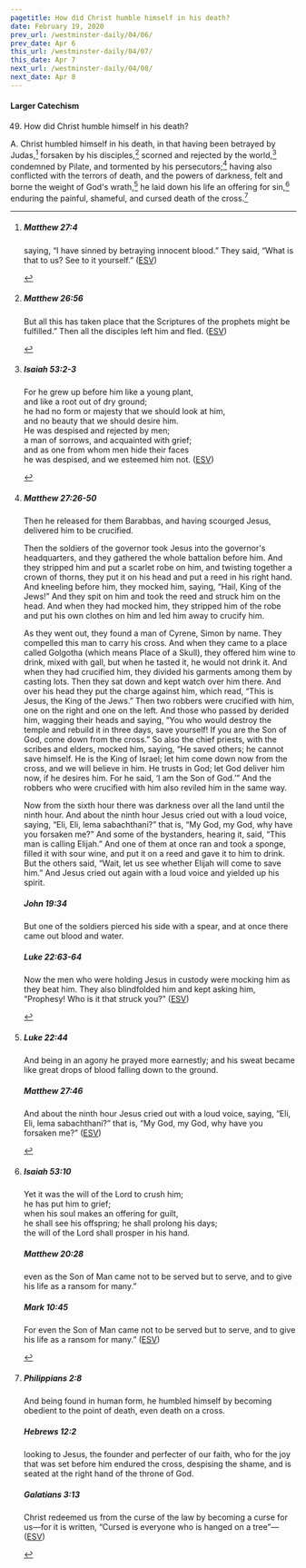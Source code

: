 ```yaml
---
pagetitle: How did Christ humble himself in his death?
date: February 19, 2020
prev_url: /westminster-daily/04/06/
prev_date: Apr 6
this_url: /westminster-daily/04/07/
this_date: Apr 7
next_url: /westminster-daily/04/08/
next_date: Apr 8
---
```


#### Larger Catechism

49. How did Christ humble himself in his death?

A. Christ humbled himself in his death, in that having been betrayed by Judas,[^fnref:wlc1] forsaken by his disciples,[^fnref:wlc2] scorned and rejected by the world,[^fnref:wlc3] condemned by Pilate, and tormented by his persecutors;[^fnref:wlc4] having also conflicted with the terrors of death, and the powers of darkness, felt and borne the weight of God's wrath,[^fnref:wlc5] he laid down his life an offering for sin,[^fnref:wlc6] enduring the painful, shameful, and cursed death of the cross.[^fnref:wlc7]


[^fnref:wlc1]: <div class="esv"><h5>Matthew 27:4</h5> <div class="esv-text"><p id="p40027004.01-1">saying, &#8220;I have sinned by betraying innocent blood.&#8221; They said, &#8220;What is that to us? See to it yourself.&#8221;  (<a href="http://www.esv.org" class="copyright">ESV</a>)</p> </div> </div>

[^fnref:wlc2]: <div class="esv"><h5>Matthew 26:56</h5> <div class="esv-text"><p id="p40026056.01-1"><span class="woc">But all this has taken place that the Scriptures of the prophets might be fulfilled.&#8221;</span> Then all the disciples left him and fled.  (<a href="http://www.esv.org" class="copyright">ESV</a>)</p> </div> </div>

[^fnref:wlc3]: <div class="esv"><h5>Isaiah 53:2-3</h5> <div class="esv-text"><div class="block-indent"> <p class="line-group" id="p23053002.01-1">For he grew up before him like a young plant,<br /> <span class="indent"></span>and like a root out of dry ground;<br /> he had no form or majesty that we should look at him,<br /> <span class="indent"></span>and no beauty that we should desire him.<br />  He was despised and rejected by men;<br /> <span class="indent"></span>a man of sorrows, and acquainted with grief;<br /> and as one from whom men hide their faces<br /> <span class="indent"></span>he was despised, and we esteemed him not.  (<a href="http://www.esv.org" class="copyright">ESV</a>)</p> </div> </div> </div>

[^fnref:wlc4]: <div class="esv"><h5>Matthew 27:26-50</h5> <div class="esv-text"><p id="p40027026.01-1">Then he released for them Barabbas, and having scourged Jesus, delivered him to be crucified.</p>   <p id="p40027027.04-1">Then the soldiers of the governor took Jesus into the governor's headquarters, and they gathered the whole battalion before him. And they stripped him and put a scarlet robe on him, and twisting together a crown of thorns, they put it on his head and put a reed in his right hand. And kneeling before him, they mocked him, saying, &#8220;Hail, King of the Jews!&#8221; And they spit on him and took the reed and struck him on the head. And when they had mocked him, they stripped him of the robe and put his own clothes on him and led him away to crucify him.</p>   <p id="p40027032.03-1">As they went out, they found a man of Cyrene, Simon by name. They compelled this man to carry his cross. And when they came to a place called Golgotha (which means Place of a Skull), they offered him wine to drink, mixed with gall, but when he tasted it, he would not drink it. And when they had crucified him, they divided his garments among them by casting lots. Then they sat down and kept watch over him there. And over his head they put the charge against him, which read, &#8220;This is Jesus, the King of the Jews.&#8221; Then two robbers were crucified with him, one on the right and one on the left. And those who passed by derided him, wagging their heads and saying, &#8220;You who would destroy the temple and rebuild it in three days, save yourself! If you are the Son of God, come down from the cross.&#8221; So also the chief priests, with the scribes and elders, mocked him, saying, &#8220;He saved others; he cannot save himself. He is the King of Israel; let him come down now from the cross, and we will believe in him. He trusts in God; let God deliver him now, if he desires him. For he said, &#8216;I am the Son of God.&#8217;&#8221; And the robbers who were crucified with him also reviled him in the same way.</p>   <p id="p40027045.05-1">Now from the sixth hour there was darkness over all the land until the ninth hour. And about the ninth hour Jesus cried out with a loud voice, saying, <span class="woc">&#8220;Eli, Eli, lema sabachthani?&#8221;</span> that is, <span class="woc">&#8220;My God, my God, why have you forsaken me?&#8221;</span> And some of the bystanders, hearing it, said, &#8220;This man is calling Elijah.&#8221; And one of them at once ran and took a sponge, filled it with sour wine, and put it on a reed and gave it to him to drink. But the others said, &#8220;Wait, let us see whether Elijah will come to save him.&#8221; And Jesus cried out again with a loud voice and yielded up his spirit.</p> </div><h5>John 19:34</h5> <div class="esv-text"><p id="p43019034.01-2">But one of the soldiers pierced his side with a spear, and at once there came out blood and water.</p> </div><h5>Luke 22:63-64</h5> <div class="esv-text"> <p id="p42022063.04-3">Now the men who were holding Jesus in custody were mocking him as they beat him. They also blindfolded him and kept asking him, &#8220;Prophesy! Who is it that struck you?&#8221;  (<a href="http://www.esv.org" class="copyright">ESV</a>)</p> </div> </div>

[^fnref:wlc5]: <div class="esv"><h5>Luke 22:44</h5> <div class="esv-text"><p id="p42022044.01-1">And being in an agony he prayed more earnestly; and his sweat became like great drops of blood falling down to the ground.</p> </div><h5>Matthew 27:46</h5> <div class="esv-text"><p id="p40027046.01-2">And about the ninth hour Jesus cried out with a loud voice, saying, <span class="woc">&#8220;Eli, Eli, lema sabachthani?&#8221;</span> that is, <span class="woc">&#8220;My God, my God, why have you forsaken me?&#8221;</span>  (<a href="http://www.esv.org" class="copyright">ESV</a>)</p> </div> </div>

[^fnref:wlc6]: <div class="esv"><h5>Isaiah 53:10</h5> <div class="esv-text"><div class="block-indent"> <p class="line-group" id="p23053010.01-1">Yet it was the will of the <span class="small-caps">Lord</span> to crush him;<br /> <span class="indent"></span>he has put him to grief;<br /> when his soul makes an offering for guilt,<br /> <span class="indent"></span>he shall see his offspring; he shall prolong his days;<br /> the will of the <span class="small-caps">Lord</span> shall prosper in his hand.</p> </div> </div><h5>Matthew 20:28</h5> <div class="esv-text"><p id="p40020028.01-2"><span class="woc">even as the Son of Man came not to be served but to serve, and to give his life as a ransom for many.&#8221;</span></p> </div><h5>Mark 10:45</h5> <div class="esv-text"><p id="p41010045.01-3"><span class="woc">For even the Son of Man came not to be served but to serve, and to give his life as a ransom for many.&#8221;</span>  (<a href="http://www.esv.org" class="copyright">ESV</a>)</p> </div> </div>

[^fnref:wlc7]: <div class="esv"><h5>Philippians 2:8</h5> <div class="esv-text"><p id="p50002008.01-1">And being found in human form, he humbled himself by becoming obedient to the point of death, even death on a cross.</p> </div><h5>Hebrews 12:2</h5> <div class="esv-text"><p id="p58012002.01-2">looking to Jesus, the founder and perfecter of our faith, who for the joy that was set before him endured the cross, despising the shame, and is seated at the right hand of the throne of God.</p> </div><h5>Galatians 3:13</h5> <div class="esv-text"><p id="p48003013.01-3">Christ redeemed us from the curse of the law by becoming a curse for us&#8212;for it is written, &#8220;Cursed is everyone who is hanged on a tree&#8221;&#8212;  (<a href="http://www.esv.org" class="copyright">ESV</a>)</p> </div> </div>

